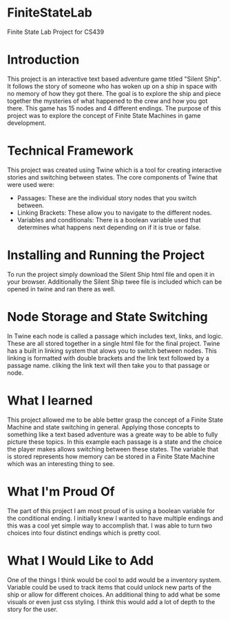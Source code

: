 # FiniteStateLab
Finite State Lab Project for CS439

# Introduction
This project is an interactive text based adventure game titled "Silent Ship". It follows the story of someone who has woken up on a ship in space with no memory of how they got there. The goal is to explore the ship and piece together the mysteries of what happened to the crew and how you got there. This game has 15 nodes and 4 different endings. The purpose of this project was to explore the concept of Finite State Machines in game development.

# Technical Framework
This project was created using Twine which is a tool for creating interactive stories and switching between states. The core components of Twine that were used were:
- Passages: These are the individual story nodes that you switch between.
- Linking Brackets: These allow you to navigate to the different nodes.
- Variables and conditionals: There is a boolean variable used that determines what happens next depending on if it is true or false.

# Installing and Running the Project
To run the project simply download the Silent Ship html file and open it in your browser. Additionally the Silent Ship twee file is included which can be opened in twine and ran there as well.

# Node Storage and State Switching
In Twine each node is called a passage which includes text, links, and logic. These are all stored together in a single html file for the final project. Twine has a built in linking system that alows you to switch between nodes. This linking is formatted with double brackets and the link text followed by a passage name. cliking the link text will then take you to that passage or node.

# What I learned
This project allowed me to be able better grasp the concept of a Finite State Machine and state switching in general. Applying those concepts to something like a text based adventure was a greate way to be able to fully picture these topics. In this example each passage is a state and the choice the player makes allows switching between these states. The variable that is stored represents how memory can be stored in a Finite State Machine which was an interesting thing to see.

# What I'm Proud Of
The part of this project I am most proud of is using a boolean variable for the conditional ending. I initially knew I wanted to have multiple endings and this was a cool yet simple way to accomplish that. I was able to turn two choices into four distinct endings which is pretty cool.

# What I Would Like to Add
One of the things I think would be cool to add would be a inventory system. Variable could be used to track items that could unlock new parts of the ship or allow for different choices. An additional thing to add what be some visuals or even just css styling. I think this would add a lot of depth to the story for the user.
